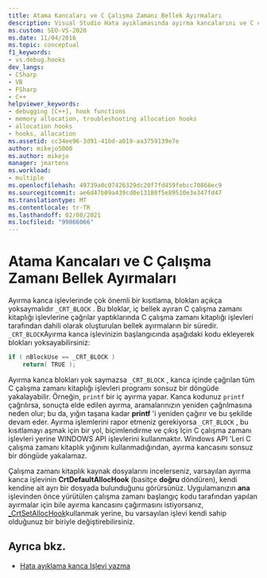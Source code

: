 ```yaml
---
title: Atama Kancaları ve C Çalışma Zamanı Bellek Ayırmaları
description: Visual Studio Hata ayıklamasında ayırma kancalarını ve C çalışma zamanı bellek ayırmalarını anlayın. Ayırma kanca işlevleri _CRT_BLOCK blokları açıkça yoksaymalıdır.
ms.custom: SEO-VS-2020
ms.date: 11/04/2016
ms.topic: conceptual
f1_keywords:
- vs.debug.hooks
dev_langs:
- CSharp
- VB
- FSharp
- C++
helpviewer_keywords:
- debugging [C++], hook functions
- memory allocation, troubleshooting allocation hooks
- allocation hooks
- hooks, allocation
ms.assetid: cc34ee96-3d91-41bd-a019-aa3759139e7e
author: mikejo5000
ms.author: mikejo
manager: jmartens
ms.workload:
- multiple
ms.openlocfilehash: 49739a0c07426329dc20f7fd459febcc70866ec9
ms.sourcegitcommit: ae6d47b09a439cd0e13180f5e89510e3e347fd47
ms.translationtype: MT
ms.contentlocale: tr-TR
ms.lasthandoff: 02/08/2021
ms.locfileid: "99866066"
---
```

# <a name="allocation-hooks-and-c-run-time-memory-allocations"></a>Atama Kancaları ve C Çalışma Zamanı Bellek Ayırmaları
Ayırma kanca işlevlerinde çok önemli bir kısıtlama, blokları açıkça yoksaymalıdır `_CRT_BLOCK` . Bu bloklar, iç bellek ayıran C çalışma zamanı kitaplığı işlevlerine çağrılar yaptıklarında C çalışma zamanı kitaplığı işlevleri tarafından dahili olarak oluşturulan bellek ayırmaların bir süredir. `_CRT_BLOCK`Ayırma kanca işlevinizin başlangıcında aşağıdaki kodu ekleyerek blokları yoksayabilirsiniz:

```cpp
if ( nBlockUse == _CRT_BLOCK )
    return( TRUE );
```

Ayırma kanca blokları yok saymazsa `_CRT_BLOCK` , kanca içinde çağrılan tüm C çalışma zamanı kitaplığı işlevleri programı sonsuz bir döngüde yakalayabilir. Örneğin, `printf` bir iç ayırma yapar. Kanca kodunuz `printf` çağrılırsa, sonuçta elde edilen ayırma, aramalarınızın yeniden çağrılmasına neden olur; bu da, yığın taşana kadar **printf** 'i yeniden çağırır ve bu şekilde devam eder. Ayırma işlemlerini rapor etmeniz gerekiyorsa `_CRT_BLOCK` , bu kısıtlamayı aşmak için bir yol, biçimlendirme ve çıkış Için C çalışma zamanı işlevleri yerine WINDOWS API işlevlerini kullanmaktır. Windows API 'Leri C çalışma zamanı kitaplık yığınını kullanmadığından, ayırma kancasını sonsuz bir döngüde yakalamaz.

Çalışma zamanı kitaplık kaynak dosyalarını incelerseniz, varsayılan ayırma kanca işlevinin **CrtDefaultAllocHook** (basitçe **doğru** döndüren), kendi kendine ait ayrı bir dosyada bulunduğunu görürsünüz. Uygulamanızın **ana** işlevinden önce yürütülen çalışma zamanı başlangıç kodu tarafından yapılan ayırmalar için bile ayırma kancasını çağırmasını istiyorsanız, [_CrtSetAllocHook](/cpp/c-runtime-library/reference/crtsetallochook)kullanmak yerine, bu varsayılan işlevi kendi sahip olduğunuz bir biriyle değiştirebilirsiniz.

## <a name="see-also"></a>Ayrıca bkz.
- [Hata ayıklama kanca Işlevi yazma](../debugger/debug-hook-function-writing.md)
